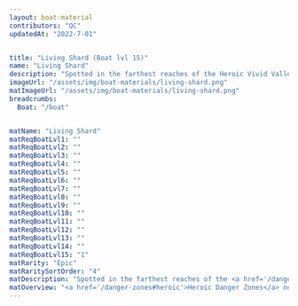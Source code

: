 ```yaml
---
layout: boat-material
contributors: "QC"
updatedAt: "2022-7-01"


title: "Living Shard (Boat lvl 15)"
name: "Living Shard"
description: "Spotted in the farthest reaches of the Heroic Vivid Valley Danger Zone and marked on your map - Heroic Danger Zones need to be unlocked by progressing the Story Quests"
imageUrl: "/assets/img/boat-materials/living-shard.png"
matImageUrl: "/assets/img/boat-materials/living-shard.png"
breadcrumbs:
  Boat: "/boat"


matName: "Living Shard"
matReqBoatLvl1: ""
matReqBoatLvl2: ""
matReqBoatLvl3: ""
matReqBoatLvl4: ""
matReqBoatLvl5: ""
matReqBoatLvl6: ""
matReqBoatLvl7: ""
matReqBoatLvl8: ""
matReqBoatLvl9: ""
matReqBoatLvl10: ""
matReqBoatLvl11: ""
matReqBoatLvl12: ""
matReqBoatLvl13: ""
matReqBoatLvl14: ""
matReqBoatLvl15: "1"
matRarity: "Epic"
matRaritySortOrder: "4"
matDescription: "Spotted in the farthest reaches of the <a href='/danger-zones#heroic'>Heroic Vivid Valley Danger Zone</a> and marked on your map"
matOverview: "<a href='/danger-zones#heroic'>Heroic Danger Zones</a> need to be unlocked by progressing the <a href='/story'>Story Quests</a>"
---
```



